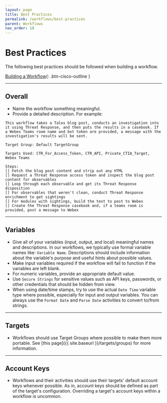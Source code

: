 ```yaml
---
layout: page
title: Best Practices
permalink: /workflows/best-practices
parent: Workflows
nav_order: 10
---
```


# Best Practices
The following best practices should be followed when building a workflow.

[<i class="fa fa-video mr-1"></i> Building a Workflow](https://www.youtube.com/watch?v=gs-XWrCXQbE&list=PLPFIie48Myg2tu2gHbgm-moYg8LDaXsSo){: .btn-cisco-outline }

---

## Overall
* Name the workflow something meaningful.
* Provide a detailed description. For example:

```text
This workflow takes a Talos blog post, conducts an investigation into it using Threat Response, and then puts the results in a casebook. If a Webex Teams room name and bot token are provided, a message with the investigation's results will be sent.

Target Group: Default TargetGroup

Targets Used: CTR_For_Access_Token, CTR_API, Private_CTIA_Target, Webex Teams

Steps:
[] Fetch the blog post content and strip out any HTML
[] Request a Threat Response access token and inspect the blog post content for observables
[] Loop through each observable and get its Threat Response disposition
[] For observables that weren't clean, conduct Threat Response enrichment to get sightings
[] For modules with sightings, build the text to post to Webex
[] Create the Threat Response casebook and, if a teams room is provided, post a message to Webex
```

---

## Variables
* Give all of your variables (input, output, and local) meaningful names and descriptions. In our workflows, we typically use formal variable names like: `Variable Name`. Descriptions should include information about the variable's purpose and useful hints about possible values.
* Make input variables required if the workflow will fail to function if the variables are left blank.
* For numeric variables, provide an appropriate default value.
* Use `Secure Strings` for sensitive values such as API keys, passwords, or other credentials that should be hidden from view.
* When using date/time stamps, try to use the actual `Date Time` variable type where possible, especially for input and output variables. You can always use the `Format Date` and `Parse Date` activities to convert to/from strings.

---

## Targets
* Workflows should use Target Groups where possible to make them more portable. See [this page]({{ site.baseurl }}/targets/groups) for more information.

---

## Account Keys
* Workflows and their activities should use their targets' default account keys whenever possible. As in, account keys should be defined as part of the target's configuration. Overriding a target's account keys within a workflow is uncommon.